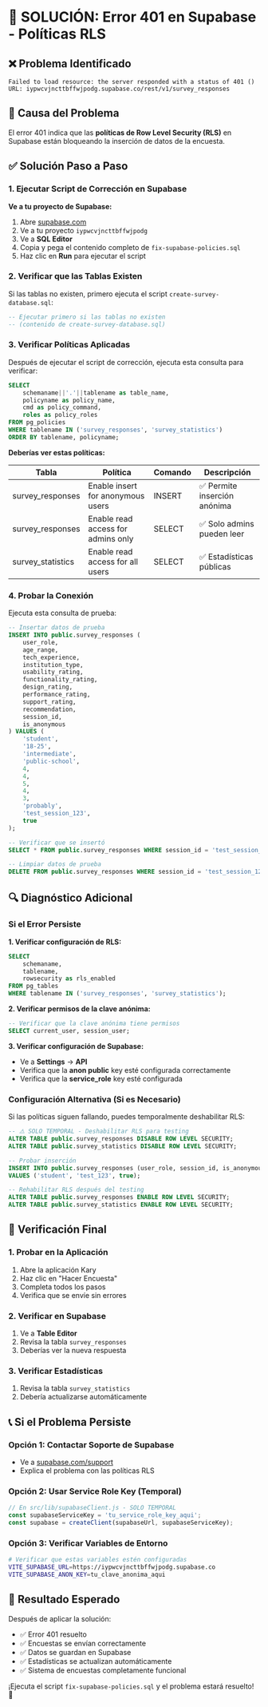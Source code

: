 # 🔧 SOLUCIÓN: Error 401 en Supabase - Políticas RLS

## ❌ Problema Identificado
```
Failed to load resource: the server responded with a status of 401 ()
URL: iypwcvjncttbffwjpodg.supabase.co/rest/v1/survey_responses
```

## 🎯 Causa del Problema
El error 401 indica que las **políticas de Row Level Security (RLS)** en Supabase están bloqueando la inserción de datos de la encuesta.

## ✅ Solución Paso a Paso

### 1. Ejecutar Script de Corrección en Supabase

**Ve a tu proyecto de Supabase:**
1. Abre [supabase.com](https://supabase.com)
2. Ve a tu proyecto `iypwcvjncttbffwjpodg`
3. Ve a **SQL Editor**
4. Copia y pega el contenido completo de `fix-supabase-policies.sql`
5. Haz clic en **Run** para ejecutar el script

### 2. Verificar que las Tablas Existen

Si las tablas no existen, primero ejecuta el script `create-survey-database.sql`:

```sql
-- Ejecutar primero si las tablas no existen
-- (contenido de create-survey-database.sql)
```

### 3. Verificar Políticas Aplicadas

Después de ejecutar el script de corrección, ejecuta esta consulta para verificar:

```sql
SELECT 
    schemaname||'.'||tablename as table_name,
    policyname as policy_name,
    cmd as policy_command,
    roles as policy_roles
FROM pg_policies 
WHERE tablename IN ('survey_responses', 'survey_statistics')
ORDER BY tablename, policyname;
```

**Deberías ver estas políticas:**

| Tabla | Política | Comando | Descripción |
|-------|----------|---------|-------------|
| survey_responses | Enable insert for anonymous users | INSERT | ✅ Permite inserción anónima |
| survey_responses | Enable read access for admins only | SELECT | ✅ Solo admins pueden leer |
| survey_statistics | Enable read access for all users | SELECT | ✅ Estadísticas públicas |

### 4. Probar la Conexión

Ejecuta esta consulta de prueba:

```sql
-- Insertar datos de prueba
INSERT INTO public.survey_responses (
    user_role,
    age_range,
    tech_experience,
    institution_type,
    usability_rating,
    functionality_rating,
    design_rating,
    performance_rating,
    support_rating,
    recommendation,
    session_id,
    is_anonymous
) VALUES (
    'student',
    '18-25',
    'intermediate',
    'public-school',
    4,
    4,
    5,
    4,
    3,
    'probably',
    'test_session_123',
    true
);

-- Verificar que se insertó
SELECT * FROM public.survey_responses WHERE session_id = 'test_session_123';

-- Limpiar datos de prueba
DELETE FROM public.survey_responses WHERE session_id = 'test_session_123';
```

## 🔍 Diagnóstico Adicional

### Si el Error Persiste

**1. Verificar configuración de RLS:**
```sql
SELECT 
    schemaname,
    tablename,
    rowsecurity as rls_enabled
FROM pg_tables 
WHERE tablename IN ('survey_responses', 'survey_statistics');
```

**2. Verificar permisos de la clave anónima:**
```sql
-- Verificar que la clave anónima tiene permisos
SELECT current_user, session_user;
```

**3. Verificar configuración de Supabase:**
- Ve a **Settings** → **API**
- Verifica que la **anon public** key esté configurada correctamente
- Verifica que la **service_role** key esté configurada

### Configuración Alternativa (Si es Necesario)

Si las políticas siguen fallando, puedes temporalmente deshabilitar RLS:

```sql
-- ⚠️ SOLO TEMPORAL - Deshabilitar RLS para testing
ALTER TABLE public.survey_responses DISABLE ROW LEVEL SECURITY;
ALTER TABLE public.survey_statistics DISABLE ROW LEVEL SECURITY;

-- Probar inserción
INSERT INTO public.survey_responses (user_role, session_id, is_anonymous) 
VALUES ('student', 'test_123', true);

-- Rehabilitar RLS después del testing
ALTER TABLE public.survey_responses ENABLE ROW LEVEL SECURITY;
ALTER TABLE public.survey_statistics ENABLE ROW LEVEL SECURITY;
```

## 🚀 Verificación Final

### 1. Probar en la Aplicación
1. Abre la aplicación Kary
2. Haz clic en "Hacer Encuesta"
3. Completa todos los pasos
4. Verifica que se envíe sin errores

### 2. Verificar en Supabase
1. Ve a **Table Editor**
2. Revisa la tabla `survey_responses`
3. Deberías ver la nueva respuesta

### 3. Verificar Estadísticas
1. Revisa la tabla `survey_statistics`
2. Debería actualizarse automáticamente

## 📞 Si el Problema Persiste

### Opción 1: Contactar Soporte de Supabase
- Ve a [supabase.com/support](https://supabase.com/support)
- Explica el problema con las políticas RLS

### Opción 2: Usar Service Role Key (Temporal)
```javascript
// En src/lib/supabaseClient.js - SOLO TEMPORAL
const supabaseServiceKey = 'tu_service_role_key_aqui';
const supabase = createClient(supabaseUrl, supabaseServiceKey);
```

### Opción 3: Verificar Variables de Entorno
```bash
# Verificar que estas variables estén configuradas
VITE_SUPABASE_URL=https://iypwcvjncttbffwjpodg.supabase.co
VITE_SUPABASE_ANON_KEY=tu_clave_anonima_aqui
```

## 🎯 Resultado Esperado

Después de aplicar la solución:
- ✅ Error 401 resuelto
- ✅ Encuestas se envían correctamente
- ✅ Datos se guardan en Supabase
- ✅ Estadísticas se actualizan automáticamente
- ✅ Sistema de encuestas completamente funcional

¡Ejecuta el script `fix-supabase-policies.sql` y el problema estará resuelto! 🚀
